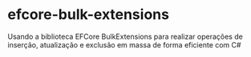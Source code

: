# efcore-bulk-extensions
Usando a  biblioteca EFCore BulkExtensions para realizar operações de inserção, atualização e exclusão em massa de forma eficiente com C#
